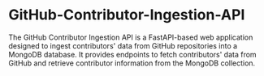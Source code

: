 # GitHub-Contributor-Ingestion-API
The GitHub Contributor Ingestion API is a FastAPI-based web application designed to ingest contributors' data from GitHub repositories into a MongoDB database. It provides endpoints to fetch contributors' data from GitHub and retrieve contributor information from the MongoDB collection.
